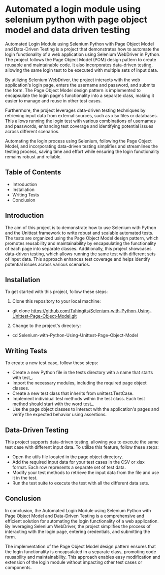 # Automated a login module using selenium python with page object model and data driven testing
Automated Login Module using Selenium Python with Page Object Model and Data-Driven Testing is a project that demonstrates how to automate the login functionality of a web application using Selenium WebDriver in Python. The project follows the Page Object Model (POM) design pattern to create reusable and maintainable code. It also incorporates data-driven testing, allowing the same login test to be executed with multiple sets of input data.

By utilizing Selenium WebDriver, the project interacts with the web application's login page, enters the username and password, and submits the form. The Page Object Model design pattern is implemented to encapsulate the login page's functionality into a separate class, making it easier to manage and reuse in other test cases.

Furthermore, the project leverages data-driven testing techniques by retrieving input data from external sources, such as xlsx files or databases. This allows running the login test with various combinations of usernames and passwords, enhancing test coverage and identifying potential issues across different scenarios.

Automating the login process using Selenium, following the Page Object Model, and incorporating data-driven testing simplifies and streamlines the testing process, saving time and effort while ensuring the login functionality remains robust and reliable.

## Table of Contents
- Introduction
- Installation
- Writing Tests
- Conclusion


## Introduction
The aim of this project is to demonstrate how to use Selenium with Python and the Unittest framework to write robust and scalable automated tests. The tests are organized using the Page Object Model design pattern, which promotes reusability and maintainability by encapsulating the functionality of each page into separate classes.
Additionally, this project showcases data-driven testing, which allows running the same test with different sets of input data. This approach enhances test coverage and helps identify potential issues across various scenarios.
## Installation
To get started with this project, follow these steps:

1. Clone this repository to your local machine:
- git clone  https://github.com/Tuhingits/Selenium-with-Python-Using-Unittest-Page-Object-Model.git
2. Change to the project's directory:
- cd Selenium-with-Python-Using-Unittest-Page-Object-Model

## Writing Tests
To create a new test case, follow these steps:

- Create a new Python file in the tests directory with a name that starts with test_.
- Import the necessary modules, including the required page object classes.
- Create a new test class that inherits from unittest.TestCase.
- Implement individual test methods within the test class. Each test method should start with the word test_.
- Use the page object classes to interact with the application's pages
and verify the expected behavior using assertions.

## Data-Driven Testing
This project supports data-driven testing, allowing you to execute the same test case with different input data. To utilize this feature, follow these steps:

- Open the utils file located in the page object directory.
- Add the required input data for your test cases in the CSV or xlsx format. Each row represents a separate set of test data.
- Modify your test methods to retrieve the input data from the file and use it in the test.
- Run the test suite to execute the test with all the different data sets.
## Conclusion
In conclusion, the Automated Login Module using Selenium Python with Page Object Model and Data-Driven Testing is a comprehensive and efficient solution for automating the login functionality of a web application. By leveraging Selenium WebDriver, the project simplifies the process of interacting with the login page, entering credentials, and submitting the form.

The implementation of the Page Object Model design pattern ensures that the login functionality is encapsulated in a separate class, promoting code reusability and maintainability. This approach enables easy modification and extension of the login module without impacting other test cases or components.
